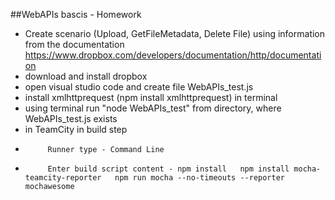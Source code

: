 ##WebAPIs bascis - Homework
- Create scenario (Upload,  GetFileMetadata, Delete File) using information from the documentation https://www.dropbox.com/developers/documentation/http/documentation  
- download and install dropbox
- open visual studio code and create file WebAPIs_test.js  
- install xmlhttprequest (npm install xmlhttprequest) in terminal  
- using terminal run "node WebAPIs_test" from directory, where WebAPIs_test.js exists  
- in TeamCity in build step  
-          Runner type - Command Line   
-          Enter build script content - npm install   npm install mocha-teamcity-reporter   npm run mocha --no-timeouts --reporter mochawesome
